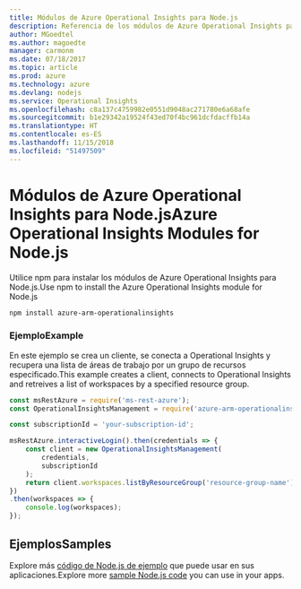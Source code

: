 ```yaml
---
title: Módulos de Azure Operational Insights para Node.js
description: Referencia de los módulos de Azure Operational Insights para Node.js
author: MGoedtel
ms.author: magoedte
manager: carmonm
ms.date: 07/18/2017
ms.topic: article
ms.prod: azure
ms.technology: azure
ms.devlang: nodejs
ms.service: Operational Insights
ms.openlocfilehash: c8a137c4759982e0551d9048ac271780e6a68afe
ms.sourcegitcommit: b1e29342a19524f43ed70f4bc961dcfdacffb14a
ms.translationtype: HT
ms.contentlocale: es-ES
ms.lasthandoff: 11/15/2018
ms.locfileid: "51497509"
---
```

# <a name="azure-operational-insights-modules-for-nodejs"></a><span data-ttu-id="8b5e6-103">Módulos de Azure Operational Insights para Node.js</span><span class="sxs-lookup"><span data-stu-id="8b5e6-103">Azure Operational Insights Modules for Node.js</span></span>

<span data-ttu-id="8b5e6-104">Utilice npm para instalar los módulos de Azure Operational Insights para Node.js.</span><span class="sxs-lookup"><span data-stu-id="8b5e6-104">Use npm to install the Azure Operational Insights module for Node.js</span></span>

```bash
npm install azure-arm-operationalinsights
```

### <a name="example"></a><span data-ttu-id="8b5e6-105">Ejemplo</span><span class="sxs-lookup"><span data-stu-id="8b5e6-105">Example</span></span> 

<span data-ttu-id="8b5e6-106">En este ejemplo se crea un cliente, se conecta a Operational Insights y recupera una lista de áreas de trabajo por un grupo de recursos especificado.</span><span class="sxs-lookup"><span data-stu-id="8b5e6-106">This example creates a client, connects to Operational Insights and retreives a list of workspaces by a specified resource group.</span></span>

```javascript
const msRestAzure = require('ms-rest-azure');
const OperationalInsightsManagement = require('azure-arm-operationalinsights');

const subscriptionId = 'your-subscription-id';

msRestAzure.interactiveLogin().then(credentials => {
    const client = new OperationalInsightsManagement(
        credentials,
        subscriptionId
    );
    return client.workspaces.listByResourceGroup('resource-group-name');
})
.then(workspaces => {
    console.log(workspaces);
});
``` 

## <a name="samples"></a><span data-ttu-id="8b5e6-107">Ejemplos</span><span class="sxs-lookup"><span data-stu-id="8b5e6-107">Samples</span></span>

<span data-ttu-id="8b5e6-108">Explore más [código de Node.js de ejemplo](https://azure.microsoft.com/resources/samples/?platform=nodejs) que puede usar en sus aplicaciones.</span><span class="sxs-lookup"><span data-stu-id="8b5e6-108">Explore more [sample Node.js code](https://azure.microsoft.com/resources/samples/?platform=nodejs) you can use in your apps.</span></span>
